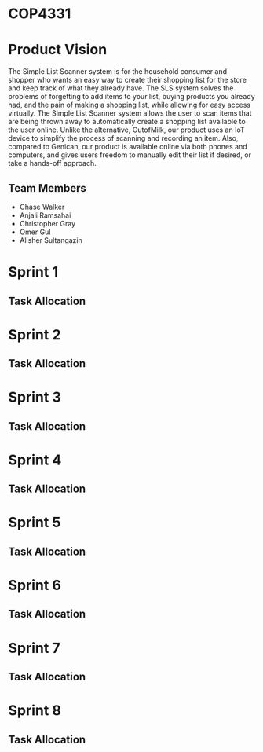 # COP4331

# Product Vision

The Simple List Scanner system is for the household consumer and shopper who wants an easy way to create their shopping list for the store and keep track of what they already have. The SLS system solves the problems of forgetting to add items to your list, buying products you already had, and the pain of making a shopping list, while allowing for easy access virtually. The Simple List Scanner system allows the user to scan items that are being thrown away to automatically create a shopping list available to the user online. Unlike the alternative, OutofMilk, our product uses an IoT device to simplify the process of scanning and recording an item. Also, compared to Genican, our product is available online via both phones and computers, and gives users freedom to manually edit their list if desired, or take a hands-off approach.

## Team Members

- Chase Walker
- Anjali Ramsahai
- Christopher Gray
- Omer Gul
- Alisher Sultangazin


# Sprint 1

## Task Allocation

# Sprint 2

## Task Allocation

# Sprint 3

## Task Allocation

# Sprint 4

## Task Allocation

# Sprint 5

## Task Allocation

# Sprint 6

## Task Allocation

# Sprint 7

## Task Allocation

# Sprint 8

## Task Allocation
